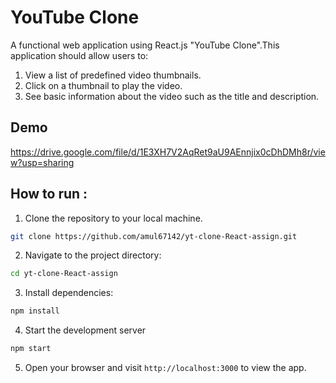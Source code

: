 
# YouTube Clone
A functional web application using React.js "YouTube Clone".This application should allow users to:

1. View a list of predefined video thumbnails.
2. Click on a thumbnail to play the video.
3. See basic information about the video such as the title and description.





## Demo
https://drive.google.com/file/d/1E3XH7V2AqRet9aU9AEnnjix0cDhDMh8r/view?usp=sharing
## How to run :

1. Clone the repository to your local machine.

```bash
git clone https://github.com/amul67142/yt-clone-React-assign.git
```

2. Navigate to the project directory:

```bash
cd yt-clone-React-assign
```

3. Install dependencies:

```bash
npm install
```

4. Start the development server

```bash
npm start
```

5. Open your browser and visit `http://localhost:3000` to view the app.
